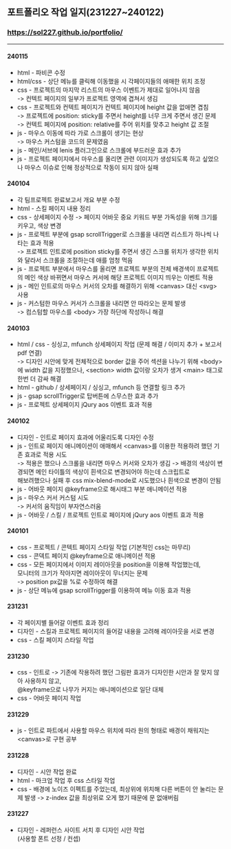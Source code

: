 ## 포트폴리오 작업 일지(231227~240122)

### https://sol227.github.io/portfolio/

---

#### 240115

- html - 파비콘 수정
- html/css - 상단 메뉴를 클릭해 이동했을 시 각페이지들의 애매한 위치 조정
- css - 프로젝트의 마지막 리스트의 마우스 이벤트가 제대로 일어나지 않음  
  -&gt; 컨텍트 페이지의 일부가 프로젝트 영역에 겹쳐서 생김
- css - 프로젝트와 컨텍트 페이지가 컨텍트 페이지에 height 값을 없애면 겹침  
  -&gt; 프로젝트에 position: sticky를 주면서 height를 너무 크게 주면서 생긴 문제  
  -&gt; 컨텍트 페이지에 position: relative를 주어 위치를 맞추고 height 값 조절
- js - 마우스 이동에 따라 가로 스크롤이 생기는 현상  
  -&gt; 마우스 커스텀을 코드의 문제였음
- js - 메인/서브에 lenis 플러그인으로 스크롤에 부드러운 효과 추가
- js - 프로젝트 페이지에서 마우스를 올리면 관련 이미지가 생성되도록 하고 싶었으나 마우스 이슈로 인해 정상적으로 작동이 되지 않아 실패

#### 240104

- 각 팀프로젝트 완료보고서 개요 부분 수정
- html - 스킬 페이지 내용 정리
- css - 상세페이지 수정 -&gt; 페이지 어바웃 중요 키워드 부분 가독성을 위해 크기를 키우고, 색상 변경
- js - 프로젝트 부분에 gsap scrollTrigger로 스크롤을 내리면 리스트가 하나씩 나타는 효과 적용  
  -&gt; 프로젝트 인트로에 position sticky를 주면서 생긴 스크롤 위치가 생각한 위치와 달라서 스크롤을 조절하는데 애를 엄청 먹음
- js - 프로젝트 부분에서 마우스를 올리면 프로젝트 부분의 전체 배경색이 프로젝트의 메인 색상 바뀌면서 마우스 커서에 해당 프로젝트 이미지 띄우는 이벤트 적용
- js - 메인 인트로의 마우스 커서의 오차를 해결하기 위해 &lt;canvas&gt; 대신 &lt;svg&gt; 사용
- js - 커스텀한 마우스 커서가 스크롤을 내리면 안 따라오는 문제 발생  
  -&gt; 컴스텀할 마우스를 &lt;body&gt; 가장 하단에 작성하니 해결

#### 240103

- html / css - 싱싱고, mfunch 상세페이지 작업 (문제 해결 / 이미지 추가 + 보고서 pdf 연결)  
  -&gt; 디자인 시안에 맞게 전체적으로 border 값을 주어 섹션을 나누기 위해 &lt;body&gt;에 width 값을 지정했으나,
  &lt;section&gt; width 값이랑 오차가 생겨 &lt;main&gt; 태그로 한번 더 감싸 해결
- html - github / 상세페이지 / 싱싱고, mfunch 등 연결할 링크 추가
- js - gsap scrollTrigger로 탑버튼에 스무스한 효과 추가
- js - 프로젝트 상세페이지 jQury aos 이벤트 효과 적용

#### 240102

- 디자인 - 인트로 페이지 효과에 어울리도록 디자인 수정
- js - 인트로 페이지 애니메이션이 애매해서 &lt;canvas&gt;를 이용한 적용하려 했던 기존 효과로 적용 시도  
  -&gt; 적용은 했으나 스크롤을 내리면 마우스 커서와 오차가 생김
  -&gt; 배경의 색상이 변경되면 메인 타이틀의 색상이 흰색으로 변경되어야 하는데 스크립트로  
  해보려했으나 실패 후 css mix-blend-mode로 시도했으나 흰색으로 변경이 안됨
- js - 어바웃 페이지 @keyframe으로 해시태그 부분 애니메이션 적용
- js - 마우스 커서 커스텀 시도  
  -&gt; 커서의 움직임이 부자연스러움
- js - 어바웃 / 스킬 / 프로젝트 인트로 페이지에 jQury aos 이벤트 효과 적용

#### 240101

- css - 프로젝트 / 콘텍트 페이지 스타일 작업 (기본적인 css는 마무리)
- css - 콘덱트 페이지 @keyframe으로 애니메이션 적용
- css - 모든 페이지에서 이미지 레이아웃을 position을 이용해 작업했는데,  
  모니터의 크기가 작아지면 레이아웃이 무너지는 문제  
   -&gt; position px값을 %로 수정하여 해결
- js - 상단 메뉴에 gsap scrollTrigger를 이용하여 메뉴 이동 효과 적용

#### 231231

- 각 페이지별 들어갈 이벤트 효과 정리
- 디자인 - 스킬과 프로젝트 페이지의 들어갈 내용을 고려해 레이아웃을 서로 변경
- css - 스킬 페이지 스타일 작업

#### 231230

- css - 인트로
  -&gt; 기존에 작용하려 했던 그림판 효과가 디자인한 시안과 잘 맞지 않아 사용하지 않고,  
  @keyframe으로 나무가 커지는 애니메이션으로 일단 대체
- css - 어바웃 페이지 작업

#### 231229

- js - 인트로 파트에서 사용할 마우스 위치에 따라 원의 형태로 배경이 채워지는 &lt;canvas&gt;로 구현 공부

#### 231228

- 디자인 - 시안 작업 완료
- html - 마크업 작업 후 css 스타일 작업
- css - 배경에 노이즈 이펙트를 주었는데, 최상위에 위치해 다른 버튼이 안 눌리는 문제 발생
  -&gt; z-index 값을 최상위로 오게 했기 때문에 문 없애버림

#### 231227

- 디자인 - 레퍼런스 사이트 서치 후 디자인 시안 작업  
  (사용할 폰트 선정 / 컨셉)
